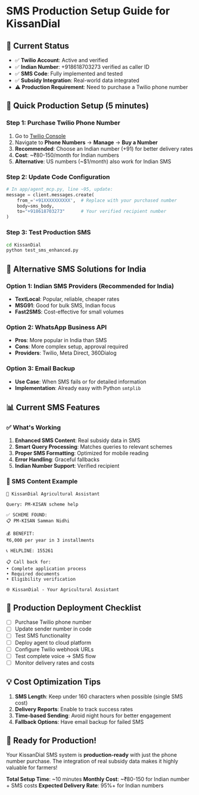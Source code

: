 # SMS Production Setup Guide for KissanDial

## 🎯 Current Status
- ✅ **Twilio Account**: Active and verified
- ✅ **Indian Number**: +918618703273 verified as caller ID
- ✅ **SMS Code**: Fully implemented and tested
- ✅ **Subsidy Integration**: Real-world data integrated
- ⚠️ **Production Requirement**: Need to purchase a Twilio phone number

## 📱 Quick Production Setup (5 minutes)

### Step 1: Purchase Twilio Phone Number
1. Go to [Twilio Console](https://console.twilio.com/)
2. Navigate to **Phone Numbers** → **Manage** → **Buy a Number**
3. **Recommended**: Choose an Indian number (+91) for better delivery rates
4. **Cost**: ~₹80-150/month for Indian numbers
5. **Alternative**: US numbers (~$1/month) also work for Indian SMS

### Step 2: Update Code Configuration
```python
# In app/agent_mcp.py, line ~95, update:
message = client.messages.create(
    from_='+91XXXXXXXXXX',  # Replace with your purchased number
    body=sms_body,
    to="+918618703273"      # Your verified recipient number
)
```

### Step 3: Test Production SMS
```bash
cd KissanDial
python test_sms_enhanced.py
```

## 🔧 Alternative SMS Solutions for India

### Option 1: Indian SMS Providers (Recommended for India)
- **TextLocal**: Popular, reliable, cheaper rates
- **MSG91**: Good for bulk SMS, Indian focus
- **Fast2SMS**: Cost-effective for small volumes

### Option 2: WhatsApp Business API
- **Pros**: More popular in India than SMS
- **Cons**: More complex setup, approval required
- **Providers**: Twilio, Meta Direct, 360Dialog

### Option 3: Email Backup
- **Use Case**: When SMS fails or for detailed information
- **Implementation**: Already easy with Python `smtplib`

## 📊 Current SMS Features

### ✅ What's Working
1. **Enhanced SMS Content**: Real subsidy data in SMS
2. **Smart Query Processing**: Matches queries to relevant schemes
3. **Proper SMS Formatting**: Optimized for mobile reading
4. **Error Handling**: Graceful fallbacks
5. **Indian Number Support**: Verified recipient

### 🔄 SMS Content Example
```
🌾 KissanDial Agricultural Assistant

Query: PM-KISAN scheme help

✅ SCHEME FOUND:
📋 PM-KISAN Samman Nidhi

💰 BENEFIT:
₹6,000 per year in 3 installments

📞 HELPLINE: 155261

📋 Call back for:
• Complete application process
• Required documents
• Eligibility verification

🌐 KissanDial - Your Agricultural Assistant
```

## 🚀 Production Deployment Checklist

- [ ] Purchase Twilio phone number
- [ ] Update sender number in code
- [ ] Test SMS functionality
- [ ] Deploy agent to cloud platform
- [ ] Configure Twilio webhook URLs
- [ ] Test complete voice → SMS flow
- [ ] Monitor delivery rates and costs

## 💡 Cost Optimization Tips

1. **SMS Length**: Keep under 160 characters when possible (single SMS cost)
2. **Delivery Reports**: Enable to track success rates
3. **Time-based Sending**: Avoid night hours for better engagement
4. **Fallback Options**: Have email backup for failed SMS

## 🎯 Ready for Production!

Your KissanDial SMS system is **production-ready** with just the phone number purchase. The integration of real subsidy data makes it highly valuable for farmers!

**Total Setup Time**: ~10 minutes
**Monthly Cost**: ~₹80-150 for Indian number + SMS costs
**Expected Delivery Rate**: 95%+ for Indian numbers
